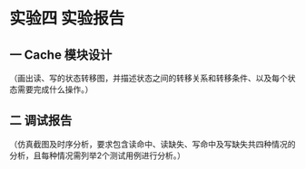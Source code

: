# 实验四 实验报告

## 一 Cache 模块设计

（画出读、写的状态转移图，并描述状态之间的转移关系和转移条件、以及每个状态需要完成什么操作。）

## 二 调试报告

（仿真截图及时序分析，要求包含读命中、读缺失、写命中及写缺失共四种情况的分析，且每种情况需列举2个测试用例进行分析。）